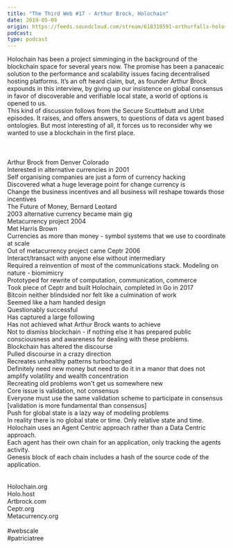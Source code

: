 ```yaml
---
title: "The Third Web #17 - Arthur Brock, Holochain"
date: 2019-05-09
origin: https://feeds.soundcloud.com/stream/618318591-arthurfalls-holo-mixdown.mp3
podcast: 
type: podcast
---
```


Holochain has been a project simminging in the background of the blockchain space for several years now. The promise has been a panaceaic solution to the performance and scalability issues facing decentralised hosting platforms. It’s an oft heard claim, but, as founder Arthur Brock expounds in this interview, by giving up our insistence on global consensus in favor of discoverable and verifiable local state, a world of options is opened to us. <br />This kind of discussion follows from the Secure Scuttlebutt and Urbit episodes. It raises, and offers answers, to questions of data vs agent based ontologies. But most interesting of all, it forces us to reconsider why we wanted to use a blockchain in the first place.<br /><br /><br /><br />Arthur Brock from Denver Colorado<br />Interested in alternative currencies in 2001<br />Self organising companies are just a form of currency hacking<br />Discovered what a huge leverage point for change currency is<br />Change the business incentives and all business will reshape towards those incentives<br />The Future of Money, Bernard Leotard<br />2003 alternative currency became main gig<br />Metacurrency project 2004<br />Met Harris Brown<br />Currencies as more than money - symbol systems that we use to coordinate at scale<br />Out of metacurrency project came Ceptr 2006<br />Interact/transact with anyone else without intermediary<br />Required a reinvention of most of the communications stack. Modeling on nature - biomimicry<br />Prototyped for rewrite of computation, communication, commerce<br />Took piece of Ceptr and built Holochain, completed in Go in 2017<br />Bitcoin neither blindsided nor felt like a culmination of work<br />Seemed like a ham handed design<br />Questionably successful<br />Has captured a large following<br />Has not achieved what Arthur Brock wants to achieve<br />Not to dismiss blockchain - if nothing else it has prepared public consciousness and awareness for dealing with these problems.<br />Blockchain has altered the discourse<br />Pulled discourse in a crazy direction<br />Recreates unhealthy patterns turbocharged<br />Definitely need new money but need to do it in a manor that does not amplify volatility and wealth concentration<br />Recreating old problems won&#39;t get us somewhere new<br />Core issue is validation, not consensus<br />Everyone must use the same validation scheme to participate in consensus [validation is more fundamental than consensus]<br />Push for global state is a lazy way of modeling problems<br />In reality there is no global state or time. Only relative state and time.<br />Holochain uses an Agent Centric approach rather than a Data Centric approach.<br />Each agent has their own chain for an application, only tracking the agents activity.<br />Genesis block of each chain includes a hash of the source code of the application.<br /><br /><br />Holochain.org<br />Holo.host<br />Artbrock.com<br />Ceptr.org<br />Metacurrency.org<br /><br />#webscale<br />#patriciatree